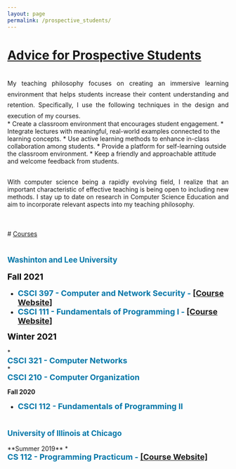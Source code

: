```yaml
---
layout: page
permalink: /prospective_students/
---
```


# <u>Advice for Prospective Students</u>
<br>
<div style="text-align: justify; margin-bottom: -20px; line-height: 175%;"> My teaching philosophy focuses on creating an immersive learning environment that helps students increase their content understanding and retention. Specifically, I use the following techniques in the design and execution of my courses.</div>
<br>
* Create a classroom environment that encourages student engagement.
*  Integrate lectures with meaningful, real-world examples connected to the learning concepts.
* Use active learning methods to enhance in-class collaboration among students.
* Provide a platform for self-learning outside the classroom environment.
* Keep a friendly and approachable attitude and welcome feedback from students.
<br>
<div style="text-align: justify; margin-top: 30px; margin-bottom: 10px">
With computer science being a rapidly evolving field, I realize that an important characteristic of effective teaching is being open to including new methods. I stay up to date on research in Computer Science Education and aim to incorporate relevant aspects into my teaching philosophy.
</div>
<div style="margin-bottom:50px"></div>
# <u>Courses</u>
<div style="margin-bottom:40px"></div>

<h3><div style = "color:#0076A8; font-weight: bold; font-size:1.05em">Washinton and Lee University</div></h3>

<div style = "color:black; font-weight: bold; font-size:19px; margin-bottom:15px">Fall 2021</div>

* <div style = "color:#0076A8; font-weight: bold; font-size:18px">CSCI 397 - Computer and Network Security - <a href="" target="_blank">[Course Website]</a></div>

* <div style = "color:#0076A8; font-weight: bold; font-size:18px">CSCI 111 - Fundamentals of Programming I - <a href="" target="_blank">[Course Website]</a></div>


<div style = "color:black; font-weight: bold; font-size:19px; margin-bottom:15px">Winter 2021</div>
* <div style = "color:#0076A8; font-weight: bold; font-size:18px">CSCI 321 - Computer Networks</div>
* <div style = "color:#0076A8; font-weight: bold; font-size:18px">CSCI 210 - Computer Organization</div>

**Fall 2020**
* <div style = "color:#0076A8; font-weight: bold; font-size:18px">CSCI 112 - Fundamentals of Programming II<div>
<div style="margin-bottom:40px"></div>

<h3><div style = "color:#0076A8; font-weight: bold; font-size:1.05em;">University of Illinois at Chicago</div></h3>
**Summer 2019**
* <div style = "color:#0076A8; font-weight: bold; font-size:18px">CS 112 - Programming Practicum - 
<a href="https://cs211sm19.class.uic.edu/" target="_blank">[Course Website]</a></div>
